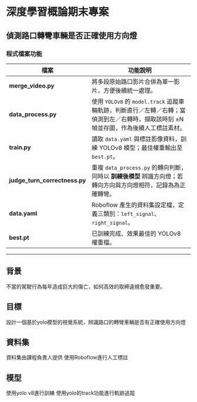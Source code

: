# 深度學習概論期末專案  
## 偵測路口轉彎車輛是否正確使用方向燈

### 程式檔案功能
| 檔案 | 功能說明 |
|------|---------|
| **merge_video.py** | 將多段原始路口影片合併為單一影片，方便後續統一處理。 |
| **data_process.py** | 使用 `YOLOv8` 的 `model.track` 追蹤車輛軌跡，判斷直行／左轉／右轉；當偵測到左／右轉時，擷取該時刻 ±N 幀並存圖，作為後續人工標註素材。 |
| **train.py** | 讀取 `data.yaml` 與標註影像資料，訓練 YOLOv8 模型；最佳權重輸出至 `best.pt`。 |
| **judge_turn_correctness.py** | 重複 `data_process.py` 的轉向判斷，同時以 **訓練後模型** 辨識方向燈；若轉向方向與方向燈相符，記錄為為正確轉彎。 |
| **data.yaml** | Roboflow 產生的資料集設定檔，定義三類別：`left_signal`、`right_signal`。 |
| **best.pt** | 已訓練完成、效果最佳的 YOLOv8 權重檔。 |

---


## 背景
不當的駕駛行為每年造成巨大的傷亡，如何高效的取締違規愈發重要。
## 目標
設計一個基於yolo模型的視覺系統，辨識路口的轉彎車輛是否有正確使用方向燈

## 資料集
資料集由課程負責人提供
使用Roboflow進行人工標註

## 模型
使用yolo v8進行訓練 
使用yolo的track功能進行軌跡追蹤

